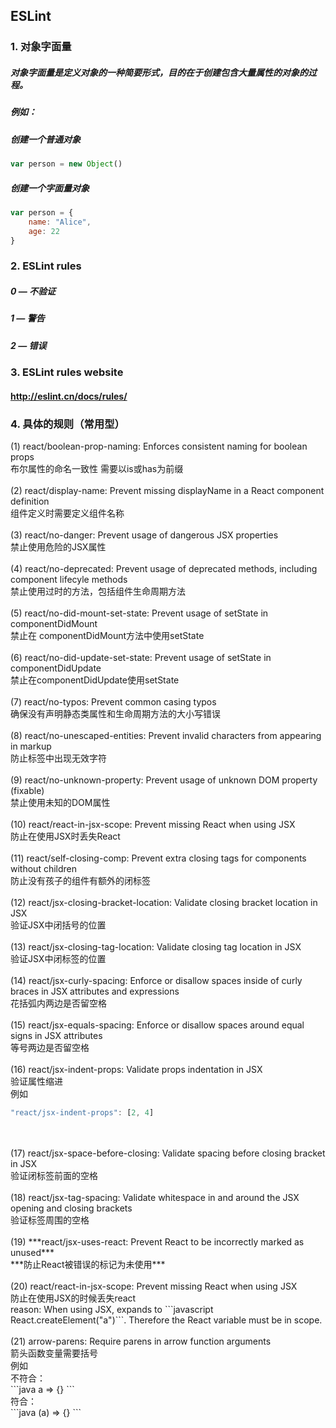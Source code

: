 ## ESLint
### 1. 对象字面量
##### 对象字面量是定义对象的一种简要形式，目的在于创建包含大量属性的对象的过程。
##### 例如：
##### 创建一个普通对象
```javascript
var person = new Object()
```
##### 创建一个字面量对象
```javascript
var person = {
	name: "Alice",
	age: 22
}
```

### 2. ESLint rules
##### 0 — 不验证 
##### 1 — 警告 
##### 2 — 错误 

### 3. ESLint rules website
#### http://eslint.cn/docs/rules/


### 4. 具体的规则（常用型）
(1) react/boolean-prop-naming: Enforces consistent naming for boolean props
<br>
布尔属性的命名一致性 需要以is或has为前缀
<br>
<br>
(2) react/display-name: Prevent missing displayName in a React component definition 
<br>
组件定义时需要定义组件名称
<br>
<br>
(3) react/no-danger: Prevent usage of dangerous JSX properties 
<br>
禁止使用危险的JSX属性
<br>
<br>
(4) react/no-deprecated: Prevent usage of deprecated methods, including component lifecyle methods
<br>
禁止使用过时的方法，包括组件生命周期方法
<br>
<br>
(5) react/no-did-mount-set-state: Prevent usage of setState in componentDidMount 
<br>
禁止在 componentDidMount方法中使用setState
<br>
<br>
(6) react/no-did-update-set-state: Prevent usage of setState in componentDidUpdate 
<br>
禁止在componentDidUpdate使用setState
<br>
<br>
(7) react/no-typos: Prevent common casing typos
<br>
确保没有声明静态类属性和生命周期方法的大小写错误
<br>
<br>
(8) react/no-unescaped-entities: Prevent invalid characters from appearing in markup 
<br>
防止标签中出现无效字符
<br>
<br>
(9) react/no-unknown-property: Prevent usage of unknown DOM property (fixable) 
<br>
禁止使用未知的DOM属性
<br>
<br>
(10) react/react-in-jsx-scope: Prevent missing React when using JSX 
<br>
防止在使用JSX时丢失React
<br>
<br>
(11) react/self-closing-comp: Prevent extra closing tags for components without children
<br>
防止没有孩子的组件有额外的闭标签
<br>
<br>
(12) react/jsx-closing-bracket-location: Validate closing bracket location in JSX
<br>
验证JSX中闭括号的位置
<br>
<br>
(13) react/jsx-closing-tag-location: Validate closing tag location in JSX
<br>
验证JSX中闭标签的位置
<br>
<br>
(14) react/jsx-curly-spacing: Enforce or disallow spaces inside of curly braces in JSX attributes and expressions
<br>
花括弧内两边是否留空格
<br>
<br>
(15) react/jsx-equals-spacing: Enforce or disallow spaces around equal signs in JSX attributes
<br>
等号两边是否留空格
<br>
<br>
(16) react/jsx-indent-props: Validate props indentation in JSX 
<br>
验证属性缩进
<br>
例如
<br>
```javascript
"react/jsx-indent-props": [2, 4]
```
<br>
<br>
(17) react/jsx-space-before-closing: Validate spacing before closing bracket in JSX
<br>
验证闭标签前面的空格
<br>
<br>
(18) react/jsx-tag-spacing: Validate whitespace in and around the JSX opening and closing brackets
<br>
验证标签周围的空格
<br>
<br>
(19) ***react/jsx-uses-react: Prevent React to be incorrectly marked as unused***
<br>
***防止React被错误的标记为未使用***
<br>
<br>
(20) react/react-in-jsx-scope: Prevent missing React when using JSX 
<br>
防止在使用JSX的时候丢失react
<br>
reason: When using JSX, <a/> expands to ```javascript React.createElement("a")```. Therefore the React variable must be in scope.
<br>
<br>
(21) arrow-parens: Require parens in arrow function arguments
<br>
箭头函数变量需要括号
<br>
例如
<br>
不符合：
<br>
```java
a => {}
```
<br>
符合：
<br>
```java
(a) => {}
```


